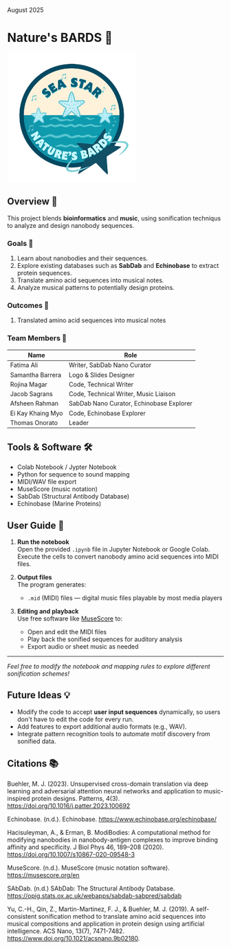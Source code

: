 
August 2025
# Nature's BARDS 🧬
<img src="images/logo.png" alt="Logo" height="300">

## Overview 💭
This project blends **bioinformatics** and **music**, using sonification techniqus to analyze and design nanobody sequences.  


### Goals 🎯
1. Learn about nanobodies and their sequences.
2. Explore existing databases such as **SabDab** and **Echinobase** to extract protein sequences.
3. Translate amino acid sequences into musical notes.
4. Analyze musical patterns to potentially design proteins.


### Outcomes 🎉
1. Translated amino acid sequences into musical notes


### Team Members 👥

| Name              | Role                                     |
|-------------------|------------------------------------------|
| Fatima Ali        | Writer, SabDab Nano Curator              |
| Samantha Barrera  | Logo & Slides Designer                   |
| Rojina Magar      | Code, Technical Writer                   |
| Jacob Sagrans     | Code, Technical Writer, Music Liaison    |
| Afsheen Rahman    | SabDab Nano Curator, Echinobase Explorer |
| Ei Kay Khaing Myo | Code, Echinobase Explorer                |                                           
| Thomas Onorato    | Leader                                   |



## Tools & Software 🛠️
  - Colab Notebook / Jypter Notebook
  - Python for sequence to sound mapping
  - MIDI/WAV file export
  - MuseScore (music notation)
  - SabDab (Structural Antibody Database)
  - Echinobase (Marine Proteins)
    

## User Guide 📝

1. **Run the notebook**  
   Open the provided `.ipynb` file in Jupyter Notebook or Google Colab. 
   Execute the cells to convert nanobody amino acid sequences into MIDI files.

3. **Output files**  
   The program generates:  
   - `.mid` (MIDI) files — digital music files playable by most media players  

4. **Editing and playback**  
   Use free software like [MuseScore](https://musescore.org/en) to:  
   - Open and edit the MIDI files  
   - Play back the sonified sequences for auditory analysis  
   - Export audio or sheet music as needed

---

*Feel free to modify the notebook and mapping rules to explore different sonification schemes!*


## Future Ideas 💡
- Modify the code to accept **user input sequences** dynamically, so users don't have to edit the code for every run.  
- Add features to export additional audio formats (e.g., WAV).  
- Integrate pattern recognition tools to automate motif discovery from sonified data.  


## Citations 📚
Buehler, M. J. (2023). Unsupervised cross-domain translation via deep learning and adversarial attention neural networks and application to music-inspired protein designs. Patterns, 4(3). https://doi.org/10.1016/j.patter.2023.100692 

Echinobase. (n.d.). Echinobase. https://www.echinobase.org/echinobase/

Hacisuleyman, A., & Erman, B. ModiBodies: A computational method for modifying nanobodies in nanobody-antigen complexes to improve binding affinity and specificity. J Biol Phys 46, 189–208 (2020). https://doi.org/10.1007/s10867-020-09548-3

MuseScore. (n.d.). MuseScore (music notation software). https://musescore.org/en

SAbDab. (n.d.) SAbDab: The Structural Antibody Database. https://opig.stats.ox.ac.uk/webapps/sabdab-sabpred/sabdab

Yu, C.-H., Qin, Z., Martin-Martinez, F. J., & Buehler, M. J. (2019). A self-consistent sonification method to translate amino acid sequences into  musical compositions and application in protein design using artificial intelligence. ACS Nano, 13(7), 7471-7482. https://www.doi.org/10.1021/acsnano.9b02180.
###

